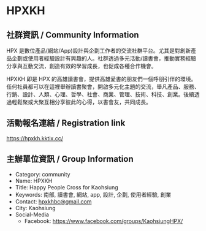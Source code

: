 # HPXKH

## 社群資訊 / Community Information

HPX 是數位產品(網站/App)設計與企劃工作者的交流社群平台。尤其是對創新產品企劃或使用者經驗設計有興趣的人。社群透過多元活動/讀書會，推動實務經驗分享與互動交流，創造有效的學習成長，也促成各種合作機會。

HPXKH 即是 HPX 的高雄讀書會，提供高雄愛書的朋友們一個呼朋引伴的環境。任何社員都可以在這裡舉辦讀書聚會，開啟多元化主題的交流，舉凡產品、服務、行銷、設計、人類、心理、哲學、社會、商業、管理、技術、科技、創業。後續透過輕鬆聚或大聚互相分享彼此的心得，以書會友，共同成長。


## 活動報名連結 / Registration link

https://hpxkh.kktix.cc/

## 主辦單位資訊 / Group Information

- Category: community
- Name: HPXKH
- Title: Happy People Cross for Kaohsiung
- Keywords: 南部, 讀書會, 網站, app, 設計, 企劃, 使用者經驗, 創業
- Contact: hpxkhbc@gmail.com
- City: Kaohsiung
- Social-Media
    - Facebook: https://www.facebook.com/groups/KaohsiungHPX/


